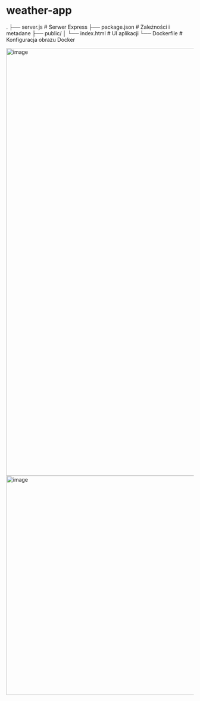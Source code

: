 # weather-app


.
├── server.js             # Serwer Express
├── package.json          # Zależności i metadane
├── public/
│   └── index.html        # UI aplikacji
└── Dockerfile            # Konfiguracja obrazu Docker


<img width="1145" alt="image" src="https://github.com/user-attachments/assets/5bffc44a-8939-4721-b82b-8f9dfb92932a" />



<img width="587" alt="image" src="https://github.com/user-attachments/assets/99143a2e-8e69-4413-9bf9-3fb1bb8e8bcf" />

